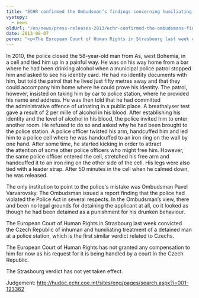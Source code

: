 ```yaml
---
title: "ECHR confirmed the Ombudsman’s findings concerning humiliating treatment"
vystupy:
  - news
oldUrl: "/en/news/press-releases-2013/echr-confirmed-the-ombudsmans-findings-concerning-humiliating-treatment-1/"
date: 2013-08-07
perex: "<p>The European Court of Human Rights in Strasbourg last week convicted the Czech Republic of inhuman and humiliating treatment of a detained man at a police station, which is the first similar verdict related to Czechs.</p>"
---
```


<!-- imported from the old website -->

<p>In 2010, the police closed the 58-year-old man from As, west Bohemia, in a cell and tied him up in a painful way. He was on his way home from a bar where he had been drinking alcohol when a municipal police patrol stopped him and asked to see his identity card. He had no identity documents with him, but told the patrol that he lived just fifty metres away and that they could accompany him home where he could prove his identity. The patrol, however, insisted on taking him by car to police station, where he provided his name and address. He was then told that he had committed the administrative offence of urinating in a public place. A breathalyser test gave a result of 2 per mille of alcohol in his blood. After establishing his identity and the level of alcohol in his blood, the police invited him to enter another room. He refused to do so and asked why he had been brought to the police station. A police officer twisted his arm, handcuffed him and led him to a police cell where he was handcuffed to an iron ring on the wall by one hand. After some time, he started kicking in order to attract the attention of some other police officers who might free him. However, the same police officer entered the cell, stretched his free arm and handcuffed it to an iron ring on the other side of the cell. His legs were also tied with a leader strap. After 50 minutes in the cell when he calmed down, he was released. </p><p>The only institution to point to the police's mistake was Ombudsman Pavel Varvarovsky. The Ombudsman issued a report finding that the police had violated the Police Act in several respects. In the Ombudsman’s view, there and been no legal grounds for detaining the applicant at all, co it looked as though he had been detained as a punishment for his drunken behaviour. </p><p>The European Court of Human Rights in Strasbourg last week convicted the Czech Republic of inhuman and humiliating treatment of a detained man at a police station, which is the first similar verdict related to Czechs.</p><p>The European Court of Human Rights has not granted any compensation to him for now as his request for it is being handled by a court in the Czech Republic.</p><p>The Strasbourg verdict has not yet taken effect.</p><p>Judgement: <a title="Opening in a new window" href="http://hudoc.echr.coe.int/sites/eng/pages/search.aspx?i=001-123362" target="_blank">http://hudoc.echr.coe.int/sites/eng/pages/search.aspx?i=001-123362</a> <img alt="" src="https://www.ochrance.cz/typo3/ext/od_linkdesc/icons/external.gif" class="od_linkdesc_icon_external" /></p>
